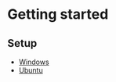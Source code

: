 # Getting started

## Setup

* [Windows](https://schul-cloud.github.io/blog/2017-05-18/setup-schul-cloud-client-and-sever-under-windows)
* [Ubuntu](https://schul-cloud.github.io/blog/2017-04-21/setup-development-under-ubuntu)



